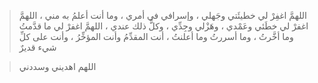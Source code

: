 >  اللهمَّ اغفِرْ لي خطيئَتي وجَهلي ، وإسرافي في أمري ، وما أنت أعلمُ به مني ، اللهمَّ اغفرْ لي خطَئي وعَمْدي ، وهَزْلي وجِدِّي ، وكلُّ ذلك عندي ، اللهمَّ اغفرْ لي ما قدَّمتُ وما أخَّرتُ ، وما أسررتُ وما أعلنتُ ، أنت المقدِّمُ وأنت المؤخِّرُ ، وأنت على كلِّ شيء قديرٌ 

> اللهم اهديني وسددني